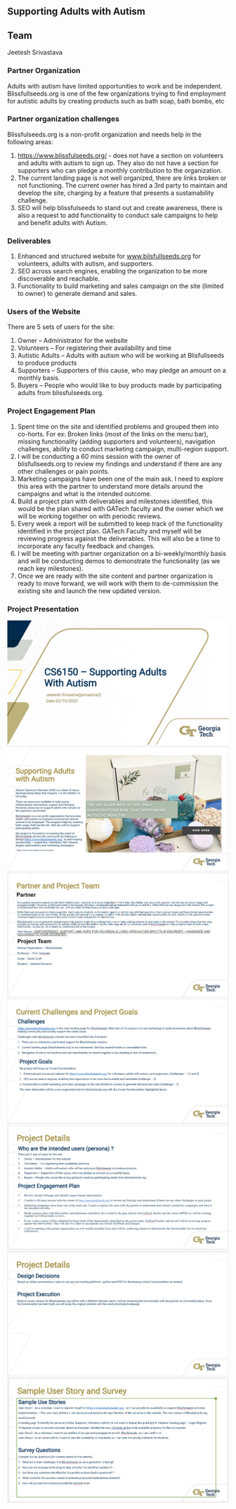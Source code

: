 ## Supporting Adults with Autism

## Team
Jeetesh Srivastava

### Partner Organization
Adults with autism have limited opportunities to work and be independent. Blissfullseeds.org is one of the few organizations trying to find employment for autistic adults by creating products such as bath soap, bath bombs, etc

### Partner organization challenges
Blissfulseeds.org is a non-profit organization and needs help in the following areas:
1.	https://www.blissfulseeds.org/ - does not have a section on volunteers and adults with autism to sign up. They also do not have a section for supporters who can pledge a monthly contribution to the organization.
2.	The current landing page is not well organized, there are links broken or not functioning. The current owner has hired a 3rd party to maintain and develop the site, charging by a feature that presents a sustainability challenge.
3.	SEO will help blissfulseeds to stand out and create awareness, there is also a request to add functionality to conduct sale campaigns to help and benefit adults with Autism.


### Deliverables
1.	Enhanced and structured website for www.bilsfullseeds.org for volunteers, adults with autism, and supporters. 
2.	SEO across search engines, enabling the organization to be more discoverable and reachable.
3.	Functionality to build marketing and sales campaign on the site (limited to owner) to generate demand and sales.

### Users of the Website
There are 5 sets of users for the site:
1.	Owner – Administrator for the website
2.	Volunteers – For registering their availability and time
3.	Autistic Adults – Adults with autism who will be working at Blisfullseeds to produce products 
4.	Supporters – Supporters of this cause, who may pledge an amount on a monthly basis.
5.	Buyers – People who would like to buy products made by participating adults from blissfulseeds.org.

### Project Engagement Plan
1.	Spent time on the site and identified problems and grouped them into co-horts. For ex: Broken links (most of the links on the menu bar), missing functionality (adding supporters and volunteers), navigation challenges, ability to conduct marketing campaign, multi-region support. 
2.	I will be conducting a 60 mins session with the owner of blisfullseeds.org to review my findings and understand if there are any other challenges or pain points.
3.	Marketing campaigns have been one of the main ask. I need to explore this area with the partner to understand more details around the campaigns and what is the intended outcome. 
4.	Build a project plan with deliverables and milestones identified, this would be the plan shared with GATech faculty and the owner which we will be working together on with periodic reviews.
5.	Every week a report will be submitted to keep track of the functionality identified in the project plan. GATech Faculty and myself will be reviewing progress against the deliverables. This will also be a time to incorporate any faculty feedback and changes.
6.	I will be meeting with partner organization on a bi-weekly/monthly basis and will be conducting demos to demonstrate the functionality (as we reach key milestones).
7.	Once we are ready with the site content and partner organization is ready to move forward, we will work with them to de-commission the existing site and launch the new updated version.


### Project Presentation
![plot](Slide1.png)
![plot](Slide2.png)
![plot](Slide3.png)
![plot](Slide4.png)
![plot](Slide5.png)
![plot](Slide6.png)
![plot](Slide7.png)

